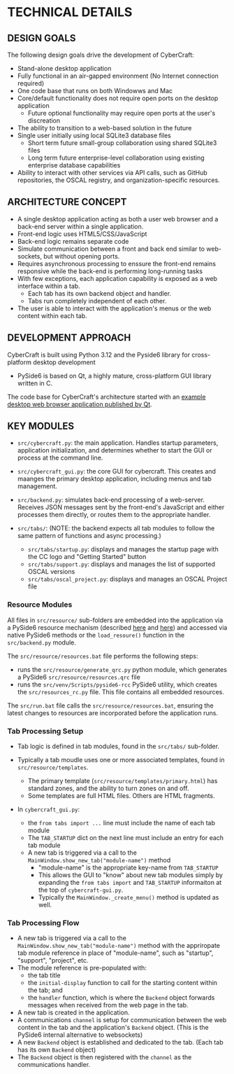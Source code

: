 # TECHNICAL DETAILS


## DESIGN GOALS
The following design goals drive the development of CyberCraft:

- Stand-alone desktop application
- Fully functional in an air-gapped environment (No Internet connection required)
- One code base that runs on both Windowws and Mac
- Core/default functionality does not require open ports on the desktop application
  - Future optional functionality may require open ports at the user's discreation
- The ability to transition to a web-based solution in the future
- Single user initially using local SQLite3 database files
  - Short term future small-group collaboration using shared SQLite3 files
  - Long term future enterprise-level collaboration using existing enterprise database capabilities
- Ability to interact with other services via API calls, such as GitHub repositories, the OSCAL registry, and organization-specific resources.

## ARCHITECTURE CONCEPT

- A single desktop application acting as both a user web browser and a back-end server within a single application.
- Front-end logic uses HTML5/CSS/JavaScript 
- Back-end logic remains separate code  
- Simulate communication between a front and back end similar to web-sockets, but without opening ports.
- Requires asynchronous processing to enssure the front-end remains responsive while the back-end is performing long-running tasks
- With few exceptions, each application capability is exposed as a web interface within a tab.
  - Each tab has its own backend object and handler.
  - Tabs run completely independent of each other.
- The user is able to interact with the application's menus or the web content within each tab.

## DEVELOPMENT APPROACH

CyberCraft is built using Python 3.12 and the Pyside6 library for cross-platform desktop development
- PySide6 is based on Qt, a highly mature, cross-platform GUI library written in C.

The code base for CyberCraft's architecture started with an [example desktop web browser application published by Qt](https://doc.qt.io/qtforpython-6.2/examples/example_webenginewidgets__tabbedbrowser.html).

## KEY MODULES
- `src/cybercraft.py`: the main application. Handles startup parameters, application initialization, and determines whether to start the GUI or process at the command line.
- `src/cybercraft_gui.py`: the core GUI for cybercraft. This creates and maanges the primary desktop application, including menus and tab management.
- `src/backend.py`: simulates back-end processing of a web-server. Receives JSON messages sent by the front-end's JavaScript and either processes them directly, or routes them to the appropriate handler. 

- `src/tabs/`: (NOTE: the backend expects all tab modules to follow the same pattern of functions and async processing.)
  - `src/tabs/startup.py`: displays and manages the startup page with the CC logo and "Getting Started" button
  - `src/tabs/support.py`: displays and manages the list of supported OSCAL versions
  - `src/tabs/oscal_project.py`: displays and manages an OSCAL Project file  

### Resource Modules
All files in `src/resource/` sub-folders are embedded into the application via a PySide6 resource mechanism (described [here](https://doc.qt.io/qtforpython-6/tutorials/basictutorial/qrcfiles.html) and [here](https://www.pythonguis.com/tutorials/pyside6-qresource-system/)) and accessed via native PySide6 methods or the `load_resoure()` function in the `src/backend.py` module.



The `src/resource/resources.bat` file performs the following steps:
- runs the `src/resource/generate_qrc.py` python module, which generates a PySide6 `src/resource/resources.qrc` file
- runs the `src/venv/Scripts/pyside6-rcc` PySide6 utility, which creates the `src/resources_rc.py` file. This file contains all embedded resources.

The `src/run.bat` file calls the `src/resource/resources.bat`, ensuring the latest changes to resources are incorporated before the application runs.


### Tab Processing Setup
- Tab logic is defined in tab modules, found in the `src/tabs/` sub-folder. 
- Typically a tab moudle uses one or more associated templates, found in `src/resource/templates`.
  - The primary template (`src/resource/templates/primary.html`) has standard zones, and the ability to turn zones on and off. 
  - Some templates are full HTML files. Others are HTML fragments.

- In `cybercraft_gui.py`:
  - the `from tabs import ...` line must include the name of each tab module
  - The `TAB_STARTUP` dict on the next line must include an entry for each tab module 
  - A new tab is triggered via a call to the `MainWindow.show_new_tab("module-name")` method
    - "module-name" is the appropriate key-name from `TAB_STARTUP`
    - This allows the GUI to "know" about new tab modules simply by expanding the `from tabs import` and `TAB_STARTUP` informaiton at the top of `cybercraft-gui.py`. 
    - Typically the `MainWindow._create_menu()` method is updated as well.

### Tab Processing Flow
- A new tab is triggered via a call to the `MainWindow.show_new_tab("module-name")` method with the appriropate tab module reference in place of "module-name", such as "startup", "support", "project", etc.
- The module reference is pre-populated with:
  - the tab title
  - the `initial-display` function to call for the starting content within the tab; and
  - the `handler` function, which is where the `Backend` object forwards messages when received from the web page in the tab.   
- A new tab is created in the application.
- A communications `channel` is setup for communication between the web content in the tab and the application's `Backend` object. (This is the PySide6 internal alternative to websockets)
- A new `Backend` object is established and dedicated to the tab. (Each tab has its own `Backend` object)
- The `Backend` object is then registered with the `channel` as the communications handler.  
